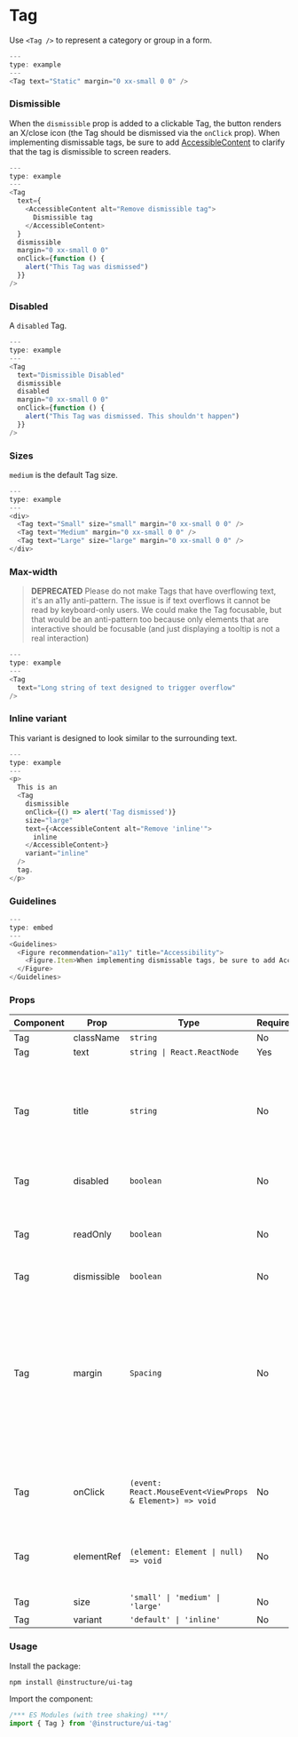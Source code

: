 # Tag


Use `<Tag />` to represent a category or group in a form.

```js
---
type: example
---
<Tag text="Static" margin="0 xx-small 0 0" />
```

### Dismissible

When the `dismissible` prop is added to a clickable Tag, the button
renders an X/close icon (the Tag should be dismissed via the `onClick`
prop). When implementing dismissable tags, be sure to add [AccessibleContent](#AccessibleContent) to clarify that the tag is dismissible to screen readers.

```js
---
type: example
---
<Tag
  text={
    <AccessibleContent alt="Remove dismissible tag">
      Dismissible tag
    </AccessibleContent>
  }
  dismissible
  margin="0 xx-small 0 0"
  onClick={function () {
    alert("This Tag was dismissed")
  }}
/>
```

### Disabled

A `disabled` Tag.

```js
---
type: example
---
<Tag
  text="Dismissible Disabled"
  dismissible
  disabled
  margin="0 xx-small 0 0"
  onClick={function () {
    alert("This Tag was dismissed. This shouldn't happen")
  }}
/>
```

### Sizes

`medium` is the default Tag size.

```js
---
type: example
---
<div>
  <Tag text="Small" size="small" margin="0 xx-small 0 0" />
  <Tag text="Medium" margin="0 xx-small 0 0" />
  <Tag text="Large" size="large" margin="0 xx-small 0 0" />
</div>
```

### Max-width

> **DEPRECATED** Please do not make Tags that have overflowing text, it's an a11y anti-pattern. The issue is if text overflows it cannot be read by keyboard-only users. We could make the Tag focusable, but that would be an anti-pattern too because only elements that are interactive should be focusable (and just displaying a tooltip is not a real interaction)

```js
---
type: example
---
<Tag
  text="Long string of text designed to trigger overflow"
/>
```

### Inline variant

This variant is designed to look similar to the surrounding text.

```js
---
type: example
---
<p>
  This is an
  <Tag
    dismissible
    onClick={() => alert('Tag dismissed')}
    size="large"
    text={<AccessibleContent alt="Remove 'inline'">
      inline
    </AccessibleContent>}
    variant="inline"
  />
  tag.
</p>
```

### Guidelines

```js
---
type: embed
---
<Guidelines>
  <Figure recommendation="a11y" title="Accessibility">
    <Figure.Item>When implementing dismissable tags, be sure to add AccessibleContent to clarify that the tag is dismissible to screen readers</Figure.Item>
  </Figure>
</Guidelines>
```


### Props

| Component | Prop | Type | Required | Default | Description |
|-----------|------|------|----------|---------|-------------|
| Tag | className | `string` | No | - |  |
| Tag | text | `string \| React.ReactNode` | Yes | - |  |
| Tag | title | `string` | No | - | @deprecated since version 10 Use of the title attribute is highly problematic due to accessibility concerns |
| Tag | disabled | `boolean` | No | `false` | Whether or not to disable the tag |
| Tag | readOnly | `boolean` | No | `false` | Works just like disabled but keeps the same styles as if it were active |
| Tag | dismissible | `boolean` | No | `false` |  |
| Tag | margin | `Spacing` | No | - | Valid values are `0`, `none`, `auto`, `xxxx-small`, `xx-small`, `x-small`, `small`, `medium`, `large`, `x-large`, `xx-large`. Apply these values via familiar CSS-like shorthand. For example: `margin="small auto large"`. |
| Tag | onClick | `(event: React.MouseEvent<ViewProps & Element>) => void` | No | - | If you add an onClick prop, Tag renders as a clickable button |
| Tag | elementRef | `(element: Element \| null) => void` | No | - | Provides a reference to the underlying html root element |
| Tag | size | `'small' \| 'medium' \| 'large'` | No | `'medium'` |  |
| Tag | variant | `'default' \| 'inline'` | No | `'default'` |  |

### Usage

Install the package:

```shell
npm install @instructure/ui-tag
```

Import the component:

```javascript
/*** ES Modules (with tree shaking) ***/
import { Tag } from '@instructure/ui-tag'
```

